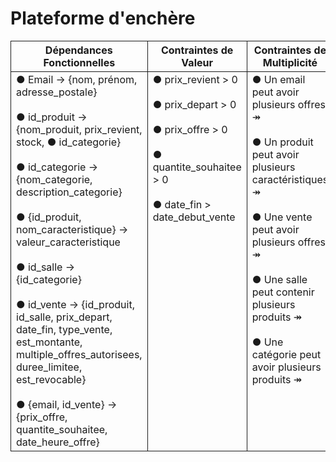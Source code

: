 # Plateforme d'enchère


<table>
  <tr>
    <th style="border:1px solid">Dépendances Fonctionnelles</th>
    <th style="border:1px solid">Contraintes de Valeur</th>
    <th style="border:1px solid">Contraintes de Multiplicité</th>
    <th style="border:1px solid">Contraintes Contextuelles</th>
  </tr>
  <tr>
    <td style="vertical-align: top; text-align: left; border:1px solid">
      ● Email → {nom, prénom, adresse_postale} <br><br>
      ● id_produit → {nom_produit, prix_revient, stock, ● id_categorie} <br><br>
      ● id_categorie → {nom_categorie, description_categorie} <br><br>
      ● {id_produit, nom_caracteristique} → valeur_caracteristique <br><br>
      ● id_salle → {id_categorie} <br><br>
      ● id_vente → {id_produit, id_salle, prix_depart, date_fin, type_vente, est_montante, multiple_offres_autorisees, duree_limitee, est_revocable} <br><br>
      ● {email, id_vente} → {prix_offre, quantite_souhaitee, date_heure_offre}
    </td>
    <td style="vertical-align: top; text-align: left;   border:1px solid">
      ● prix_revient > 0 <br><br>
      ● prix_depart > 0 <br><br>
      ● prix_offre > 0 <br><br>
      ● quantite_souhaitee > 0 <br><br>
      ● date_fin > date_debut_vente
    </td>
    <td style="vertical-align: top; text-align: left; border:1px solid">
      ● Un email peut avoir plusieurs offres ↠ <br><br>
      ● Un produit peut avoir plusieurs caractéristiques ↠ <br><br>
      ● Une vente peut avoir plusieurs offres ↠ <br><br>
      ● Une salle peut contenir plusieurs produits ↠ <br><br>
      ● Une catégorie peut avoir plusieurs produits ↠
    </td>
    <td style="vertical-align: top; text-align: left; border:1px solid">
      ● Une vente ne concerne qu'un seul produit <br><br>
      ● Une vente n'a lieu que dans une seule salle <br><br>
      ● Une vente à durée libre implique un délai maximal de 10 minutes entre deux offres <br><br>
      ● Ventes par défaut : Montantes, Non révocables, Sans limite de temps, Permettant plusieurs enchères par utilisateur
    </td>
  </tr>
</table>